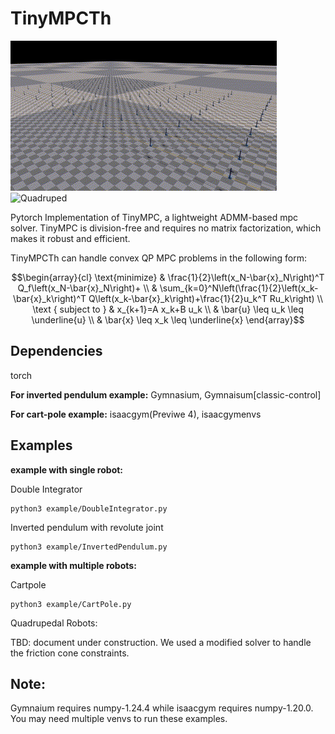 # TinyMPCTh

![InvertedPendulum](./media/InvertedPendulum.gif) ![Quadruped](./media/Quadruped.gif)

Pytorch Implementation of TinyMPC, a lightweight ADMM-based mpc solver. TinyMPC is division-free and requires no matrix factorization, which makes it robust and efficient.

TinyMPCTh can handle convex QP MPC problems in the following form:


```math
\begin{array}{cl}
\text{minimize} & \frac{1}{2}\left(x_N-\bar{x}_N\right)^T Q_f\left(x_N-\bar{x}_N\right)+ \\
& \sum_{k=0}^N\left(\frac{1}{2}\left(x_k-\bar{x}_k\right)^T Q\left(x_k-\bar{x}_k\right)+\frac{1}{2}u_k^T Ru_k\right) \\
\text { subject to } & x_{k+1}=A x_k+B u_k \\
& \bar{u} \leq u_k \leq \underline{u} \\
& \bar{x} \leq x_k \leq \underline{x}
\end{array}
```


## Dependencies

torch

**For inverted pendulum example:** Gymnasium, Gymnaisum[classic-control]

**For cart-pole example:** isaacgym(Previwe 4), isaacgymenvs

## Examples
**example with single robot:** 

Double Integrator
```
python3 example/DoubleIntegrator.py
```

Inverted pendulum with revolute joint
```
python3 example/InvertedPendulum.py
```

**example with multiple robots:** 

Cartpole
```
python3 example/CartPole.py
```

Quadrupedal Robots:

TBD: document under construction. We used a modified solver to handle the friction cone constraints.


## Note:
Gymnaium requires numpy-1.24.4 while isaacgym requires numpy-1.20.0. You may need multiple venvs to run these examples.


